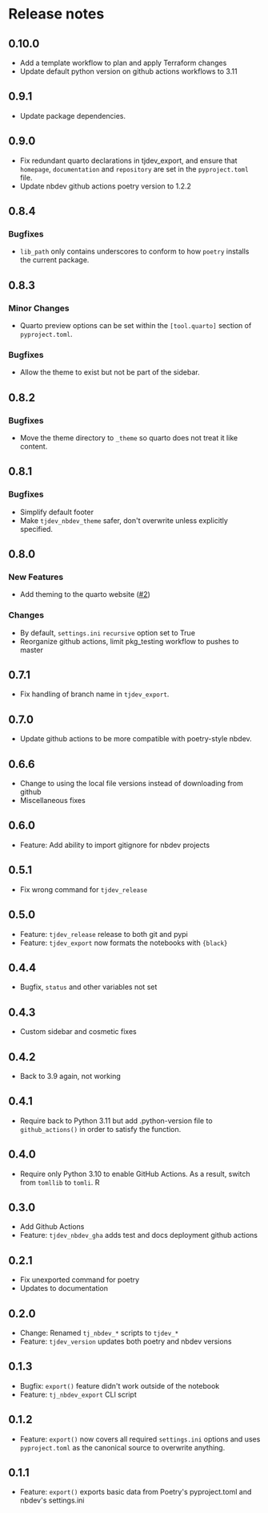 # Release notes

<!-- do not remove -->

## 0.10.0

* Add a template workflow to plan and apply Terraform changes 
* Update default python version on github actions workflows to 3.11

## 0.9.1

* Update package dependencies.

## 0.9.0

* Fix redundant quarto declarations in tjdev_export, and ensure that `homepage`,
  `documentation` and `repository` are set in the `pyproject.toml` file.
* Update nbdev github actions poetry version to 1.2.2

## 0.8.4

### Bugfixes 

- `lib_path` only contains underscores to conform to how `poetry` installs the current package. 

## 0.8.3

### Minor Changes 

- Quarto preview options can be set within the `[tool.quarto]` section of `pyproject.toml`. 

### Bugfixes 

- Allow the theme to exist but not be part of the sidebar. 

## 0.8.2

### Bugfixes 

- Move the theme directory to `_theme` so quarto does not treat it like content.

## 0.8.1

### Bugfixes 

- Simplify default footer
- Make `tjdev_nbdev_theme` safer, don't overwrite unless explicitly specified. 

## 0.8.0

### New Features

- Add theming to the quarto website ([#2](https://github.com/tjpalanca/tjutils-py/issues/2))

### Changes 

- By default, `settings.ini` `recursive` option set to True 
- Reorganize github actions, limit pkg_testing workflow to pushes to master 

## 0.7.1

* Fix handling of branch name in `tjdev_export`.

## 0.7.0

* Update github actions to be more compatible with poetry-style nbdev.

## 0.6.6

* Change to using the local file versions instead of downloading from github
* Miscellaneous fixes

## 0.6.0

* Feature: Add ability to import gitignore for nbdev projects

## 0.5.1

* Fix wrong command for `tjdev_release`

## 0.5.0

* Feature: `tjdev_release` release to both git and pypi 
* Feature: `tjdev_export` now formats the notebooks with `{black}`

## 0.4.4

* Bugfix, `status` and other variables not set

## 0.4.3

* Custom sidebar and cosmetic fixes

## 0.4.2

* Back to 3.9 again, not working

## 0.4.1

* Require back to Python 3.11 but add .python-version file to `github_actions()` in order to satisfy the function.

## 0.4.0

* Require only Python 3.10 to enable GitHub Actions. As a result, switch from `tomllib` to `tomli`.
R
## 0.3.0

* Add Github Actions 
* Feature: `tjdev_nbdev_gha` adds test and docs deployment github actions

## 0.2.1

* Fix unexported command for poetry 
* Updates to documentation

## 0.2.0

* Change: Renamed `tj_nbdev_*` scripts to `tjdev_*`
* Feature: `tjdev_version` updates both poetry and nbdev versions 

## 0.1.3

* Bugfix: `export()` feature didn't work outside of the notebook
* Feature: `tj_nbdev_export` CLI script

## 0.1.2

* Feature: `export()` now covers all required `settings.ini` options and uses `pyproject.toml` as the canonical source to overwrite anything.

## 0.1.1

* Feature: `export()` exports basic data from Poetry's pyproject.toml and nbdev's settings.ini
